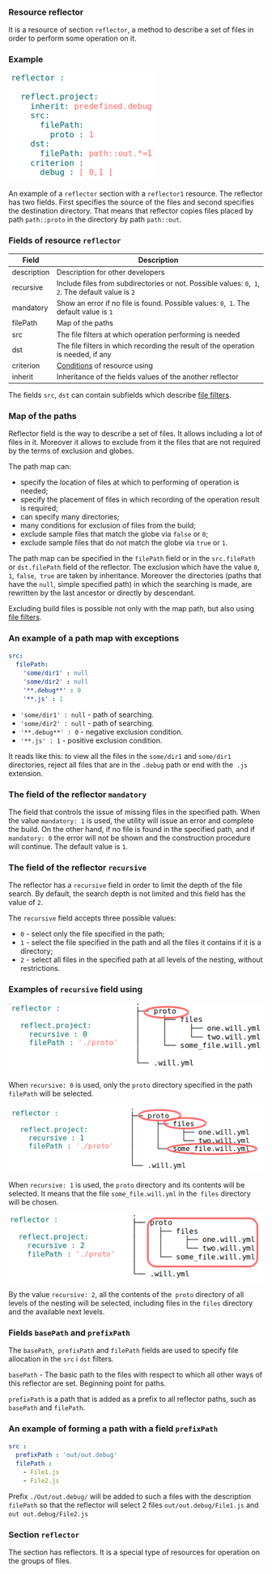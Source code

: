 ### Resource reflector

It is a resource of section `reflector`, a method to describe a set of files in order to perform some operation on it.

### Example

![section.reflector.png](./Images/section.reflector.png)

An example of a `reflector` section with a `reflector1` resource. The reflector has two fields. First specifies the source of the files and second specifies the destination directory. That means that  reflector copies files placed by path `path::proto` in the directory by path `path::out`.

### Fields of resource `reflector`

| Field          | Description                                                       |
|----------------|------------------------------------------------------------|
| description    | Description for other  developers                                    |
| recursive      | Include files from subdirectories or not. Possible values: `0`,` 1`, `2`. The default value is `2` |
| mandatory      | Show an error if no file is found. Possible values: `0`,` 1`. The default value is `1` |
| filePath       | Map of the paths |
| src            | The file filters at which operation performing is needed |
| dst            | The file filters in which recording the result of the operation is needed, if any |
| criterion      | [Conditions](Criterions.md) of resource using
| inherit        | Inheritance of the fields values of the another reflector        |

The fields `src`, `dst` can contain subfields which describe [file filters](ReflectorFileFilter.md).   

### Map of the paths

Reflector field is the way to describe a set of files. It allows including a lot of files in it. Moreover it allows to exclude from it the files that are not required by the terms of exclusion and globes.

The path map can:
- specify the location of files at which to performing of operation is needed;
- specify the placement of files in which recording of the operation result is required;
- can specify many directories;
- many conditions for exclusion of files from the build;
- exclude sample files that match the globe via `false` or `0`;
- exclude sample files that do not match the globe via `true` or `1`.

The path map can be specified in the `filePath` field or in the `src.filePath` or `dst.filePath` field of the reflector. The exclusion which have the value `0`,` 1`, `false`,` true` are taken by inheritance. Moreover  the directories (paths that have the `null`, simple specified path) in which the searching is made, are rewritten by the last ancestor or directly by descendant.

Excluding build files is possible not only with the map path, but also using [file filters](<./ReflectorFileFilter.md#>).

### An example of a path map with exceptions

```yaml
src:
  filePath:
    'some/dir1' : null
    'some/dir2' : null
    '**.debug**' : 0
    '**.js' : 1
```

- `'some/dir1' : null` - path of searching.
- `'some/dir2' : null` - path of searching.
- `'**.debug**' : 0` - negative exclusion condition.
- `'**.js' : 1` - positive exclusion condition.

It reads like this: to view all the files in the `some/dir1` and `some/dir1` directories, reject all files that are in the `.debug` path or end with the` .js` extension.

### The field of the reflector `mandatory`

The field that controls the issue of missing files in the specified path. When the value `mandatory: 1` is used, the utility will issue an error and complete the build. On the other hand, if no file is found in the specified path, and if` mandatory: 0` the error will not be shown and the construction procedure will continue. The default value is `1`.

### The field of the reflector `recursive`

The reflector has a `recursive` field in order to limit the depth of the file search. By default, the search depth is not limited and this field has the value of `2`.

The `recursive` field accepts three possible values:
- `0` - select only the file specified in the path;
- `1` - select the file specified in the path and all the files it contains if it is a directory;
- `2` - select all files in the specified path at all levels of the nesting, without restrictions.

###  Examples of `recursive` field using 

![recursive.0.png](./Images/recursive.0.png)

When `recursive: 0` is used, only the `proto` directory specified in the path `filePath` will be selected.

![recursive.1.png](./Images/recursive.1.png)

When `recursive: 1` is used, the `proto` directory and its contents will be selected. It means that the file `some_file.will.yml` in the` files` directory will be chosen.

![recursive.2.png](./Images/recursive.2.png)

By the value `recursive: 2`, all the contents of the` proto` directory of all levels of the nesting will be selected, including files in the `files` directory and the available next levels.

### Fields `basePath` and `prefixPath`  

The `basePath`,` prefixPath` and `filePath` fields are used to specify file allocation in the `src` i `dst` filters.

`basePath` -  The basic path to the files with respect to which all other ways of this reflector are set. Beginning point for paths.

`prefixPath` is a path that is added as a prefix to all reflector paths, such as `basePath` and `filePath`.

### An example of forming a path with a field `prefixPath`   

```yaml
src :
  prefixPath : 'out/out.debug'
  filePath :
    - File1.js
    - File2.js
```

Prefix `./Out/out.debug/` will be added to such a files with the description `filePath` so that the reflector will select 2 files `out/out.debug/File1.js` and` out out.debug/File2.js`

### Section <code>reflector</code>  

The section has reflectors. It is a special type of resources for operation on the groups of files.
